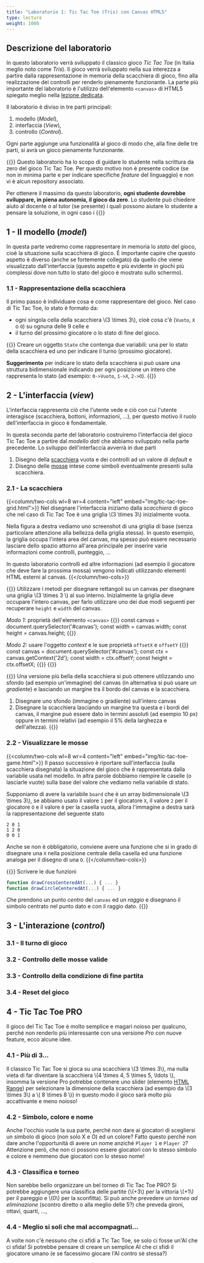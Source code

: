 ```yaml
---
title: "Laboratorio 1: Tic Tac Toe (Tris) con Canvas HTML5"
type: lecture
weight: 1000
---
```


## Descrizione del laboratorio
In questo laboratorio verrà sviluppato il classico gioco *Tic Tac Toe* (in Italia
meglio noto come *Tris*). Il gioco verrà sviluppato nella sua interezza a partire
dalla rappresentazione in memoria della scacchiera di gioco, fino alla realizzazione
dei controlli per renderlo pienamente funzionante. La parte più importante del
laboratorio è l'utilizzo dell'elemento `<canvas>` di HTML5 spiegato meglio nella
[lezione dedicata]().

Il laboratorio è diviso in tre parti principali:
1. modello (*Model*),
2. interfaccia (*View*),
3. controllo (*Control*).

Ogni parte aggiunge una funzionalità al gioco di modo che, alla fine delle tre
parti, si avrà un gioco pienamente funzionante.

{{<attention>}}
Questo laboratorio ha lo scopo di guidare lo studente nella scrittura da zero del
gioco Tic Tac Toe. Per questo motivo non è presente codice (se non in minima parte
e per indicare specifiche *feature* del linguaggio) e non vi è alcun repository
associato.

Per ottenere il massimo da questo laboratorio, **ogni studente dovrebbe sviluppare,
in piena autonomia, il gioco da zero**. Lo studente può chiedere aiuto al docente o
al tutor (se presente) i quali possono aiutare lo studente a pensare la soluzione,
in ogni caso i
{{</attention>}}

## 1 - Il modello (*model*)
In questa parte vedremo come rappresentare in memoria lo *stato* del gioco, cioè
la situazione sulla scacchiera di gioco. È importante capire che questo aspetto
è diverso (anche se fortemente collegato) da quello che viene visualizzato
dall'interfaccia (questo aspetto è più evidente in giochi più complessi dove non
tutto lo stato del gioco è mostrato sullo schermo).

### 1.1 - Rappresentazione della scacchiera
Il primo passo è individuare cosa e come rappresentare del gioco. Nel caso di Tic
Tac Toe, lo stato è formato da:
* ogni singola cella della scacchiera \\(3 \times 3\\), cioè cosa c'è (`Vuoto`, `X` o `O`)
su ognuna delle 9 celle e
* il turno del prossimo giocatore o lo stato di fine del gioco.

{{<exercise title="Stato del gioco" >}}
Creare un oggetto `State` che contenga due variabili: una per lo stato della
scacchiera ed uno per indicare il turno (prossimo giocatore).

**Suggerimento** per indicare lo stato della scacchiera si può usare una
struttura bidimensionale indicando per ogni posizione un intero che rappresenta
lo stato (ad esempio: `0->Vuoto`, `1->X`, `2->O`).
{{</exercise>}}

## 2 - L'interfaccia (*view*)
L'interfaccia rappresenta ciò che l'utente vede e ciò con cui l'utente interagisce
(scacchiera, bottoni, informazioni, ...), per questo motivo il ruolo dell'interfaccia
in gioco è fondamentale.

In questa seconda parte del laboratorio costruiremo l'interfaccia del gioco Tic Tac
Toe a partire dal *modello dati* che abbiamo sviluppato nella parte precedente. Lo
sviluppo dell'interfaccia avverrà in due parti
1. Disegno della [scacchiera](#21---la-scacchiera) vuota e dei controlli ad un valore di *default* e
2. Disegno delle [mosse](#22---visualizzare-le-mosse) intese come simboli eventualmente presenti sulla scacchiera.

### 2.1 - La scacchiera

{{<column/two-cols wl=8 wr=4 content="left" embed="img/tic-tac-toe-grid.html">}}
Nel disegnare l'interfaccia iniziamo dalla *scacchiera* di gioco che nel caso di Tic
Tac Toe è una griglia \\(3 \times 3\\) inizialmente vuota.

Nella figura a destra vediamo uno screenshot di una griglia di base (senza particolare
attenzione alla bellezza della griglia stessa). In questo esempio, la griglia occupa
l'intera area del canvas, ma spesso può essere necessario lasciare dello spazio attorno
all'area principale per inserire varie informazioni come controlli, punteggio, ...

In questo laboratorio controlli ed altre informazioni (ad esempio il giocatore che deve
fare la prossima mossa) vengono indicati utilizzando elementi HTML esterni al canvas.
{{</column/two-cols>}}

{{<exercise>}}
Utilizzare i metodi per disegnare rettangoli su un canvas per disegnare una griglia
\\(3 \times 3 \\) al suo interno. Inizialmente la griglia deve occupare l'intero
canvas, per farlo utilizzare uno dei due modi seguenti per recuperare `height` e
`width` del canvas.

*Modo 1:* proprietà dell'elemento `<canvas>`
{{<highlight javascript>}}
const canvas = document.querySelector('#canvas');
const width = canvas.width;
const height = canvas.height;
{{</highlight>}}

*Modo 2:* usare l'oggetto *context* e le sue proprietà `offsetX` e `offsetY`
{{<highlight javascript>}}
const canvas = document.querySelector('#canvas');
const ctx = canvas.getContext('2d');
const width = ctx.offsetY;
const height = ctx.offsetX;
{{</highlight>}}
{{</exercise>}}

{{<exercise title="Scacchiera con sfondo">}}
Una versione più bella della scacchiera si può ottenere utilizzando uno sfondo
(ad esempio un'immagine) del canvas (in alternativa si può usare *un gradiente*)
e lasciando un margine tra il bordo del canvas e la scacchiera.
1. Disegnare uno sfondo (immagine o gradiente) sull'intero canvas
2. Disegnare la scacchiera lasciando un margine tra questa e i bordi del canvas, il
margine può essere dato in termini assoluti (ad esempio 10 px) oppure in termini
relativi (ad esempio il 5% della larghezza e dell'altezza).
{{</exercise>}}

### 2.2 - Visualizzare le mosse

{{<column/two-cols wl=8 wr=4 content="left" embed="img/tic-tac-toe-game.html">}}
Il passo successivo è riportare sull'interfaccia (sulla scacchiera disegnata) la
situazione del gioco che è rappresentata dalla variabile usata nel modello. In
altra parole dobbiamo riempire le caselle (o lasciarle vuote) sulla base del valore
che vediamo nella variabile di stato.

Supponiamo di avere la variabile `board` che è un array bidimensionale \\(3 \times 3\\),
se abbiamo usato il valore `1` per il giocatore `X`, il valore `2` per il giocatore `O`
e il valore `0` per la casella vuota, allora l'immagine a destra sarà la rappresentazione
del seguente stato
```
2 0 1
1 2 0
0 0 1
```

Anche se non è obbligatorio, conviene avere una funzione che si in grado di
disegnare una `X` nella posizione centrale della casella ed una funzione
analoga per il disegno di una `O`.
{{</column/two-cols>}}

{{<exercise>}}
Scrivere le due funzioni

```javascript
function drawCrossCenteredAt(...) { ... }
function drawCircleCenteredAt(...) { ... }
```
Che prendono un punto *centro* del `canvas` ed un *raggio* e disegnano il
simbolo centrato nel punto dato e con il raggio dato.
{{</exercise>}}


## 3 - L'interazione (*control*)

### 3.1 - Il turno di gioco

### 3.2 - Controllo delle mosse valide

### 3.3 - Controllo della condizione di fine partita

### 3.4 - Reset del gioco

## 4 - Tic Tac Toe PRO
Il gioco del Tic Tac Toe è molto semplice e magari noioso per qualcuno, perché
non renderlo più interessante con una versione *Pro* con nuove feature, ecco
alcune idee.

### 4.1 - Più di 3...
Il classico Tic Tac Toe si gioca su una scacchiera \\(3 \times 3\\), ma nulla vieta
di far diventare la scacchiera \\(4 \times 4, 5 \times 5, \ldots \\), insomma
la versione Pro potrebbe contenere uno slider (elemento [HTML Range](https://www.w3schools.com/tags/att_input_type_range.asp))
per selezionare la dimensione della scacchiera (ad esempio da \\(3 \times 3\\) a
\\( 8 \times 8 \\)) in questo modo il gioco sarà molto più accattivante e meno
noioso!

### 4.2 - Simbolo, colore e nome
Anche l'occhio vuole la sua parte, perché non dare ai giocatori di scegliersi
un simbolo di gioco (non solo X e O) ed un colore? Fatto questo perché non dare
anche l'opportunità di avere un nome anziché `Player 1` e `Player 2`? Attenzione
però, che non ci possono essere giocatori con lo stesso simbolo e colore e nemmeno
due giocatori con lo stesso nome!

### 4.3 - Classifica e torneo
Non sarebbe bello organizzare un bel torneo di Tic Tac Toe PRO? Si potrebbe
aggiungere una classifica delle partite (\\(+3\\) per la vittoria \\(+1\\) per
il pareggio e \\(0\\) per la sconfitta). Si può anche prevedere un *torneo ad
eliminazione* (scontro diretto o alla meglio delle 5?) che preveda
gironi, ottavi, quarti, ..., 

### 4.4 - Meglio si soli che mal accompagnati...
A volte non c'è nessuno che ci sfidi a Tic Tac Toe, se solo ci fosse un'AI
che ci sfida! Si potrebbe pensare di creare un semplice AI che ci sfidi il
giocatore umano (e se facessimo giocare l'AI contro sè stessa?)

